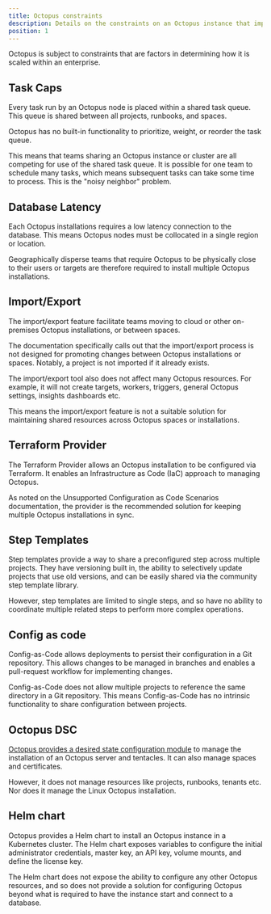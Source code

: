 ```yaml
---
title: Octopus constraints
description: Details on the constraints on an Octopus instance that impact how Octopus can scale
position: 1
---
```


Octopus is subject to constraints that are factors in determining how it is scaled within an enterprise.

## Task Caps

Every task run by an Octopus node is placed within a shared task queue. This queue is shared between all projects, runbooks, and spaces.

Octopus has no built-in functionality to prioritize, weight, or reorder the task queue.

This means that teams sharing an Octopus instance or cluster are all competing for use of the shared task queue. It is possible for one team to schedule many tasks, which means subsequent tasks can take some time to process. This is the "noisy neighbor" problem.

## Database Latency

Each Octopus installations requires a low latency connection to the database. This means Octopus nodes must be collocated in a single region or location.

Geographically disperse teams that require Octopus to be physically close to their users or targets are therefore required to install multiple Octopus installations.

## Import/Export

The import/export feature facilitate teams moving to cloud or other on-premises Octopus installations, or between spaces.

The documentation specifically calls out that the import/export process is not designed for promoting changes between Octopus installations or spaces. Notably, a project is not imported if it already exists.

The import/export tool also does not affect many Octopus resources. For example, it will not create targets, workers, triggers, general Octopus settings, insights dashboards etc.

This means the import/export feature is not a suitable solution for maintaining shared resources across Octopus spaces or installations.

## Terraform Provider

The Terraform Provider allows an Octopus installation to be configured via Terraform. It enables an Infrastructure as Code (IaC) approach to managing Octopus.

As noted on the Unsupported Configuration as Code Scenarios documentation, the provider is the recommended solution for keeping multiple Octopus installations in sync.

## Step Templates

Step templates provide a way to share a preconfigured step across multiple projects. They have versioning built in, the ability to selectively update projects that use old versions, and can be easily shared via the community step template library.

However, step templates are limited to single steps, and so have no ability to coordinate multiple related steps to perform more complex operations.

## Config as code

Config-as-Code allows deployments to persist their configuration in a Git repository. This allows changes to be managed in branches and enables a pull-request workflow for implementing changes.

Config-as-Code does not allow multiple projects to reference the same directory in a Git repository. This means Config-as-Code has no intrinsic functionality to share configuration between projects.

## Octopus DSC

[Octopus provides a desired state configuration module](https://octopus.com/docs/administration/managing-infrastructure/octopus-dsc) to manage the installation of an Octopus server and tentacles. It can also manage spaces and certificates.

However, it does not manage resources like projects, runbooks, tenants etc. Nor does it manage the Linux Octopus installation.

## Helm chart

Octopus provides a Helm chart to install an Octopus instance in a Kubernetes cluster. The Helm chart exposes variables to configure the initial administrator credentials, master key, an API key, volume mounts, and define the license key.

The Helm chart does not expose the ability to configure any other Octopus resources, and so does not provide a solution for configuring Octopus beyond what is required to have the instance start and connect to a database.

